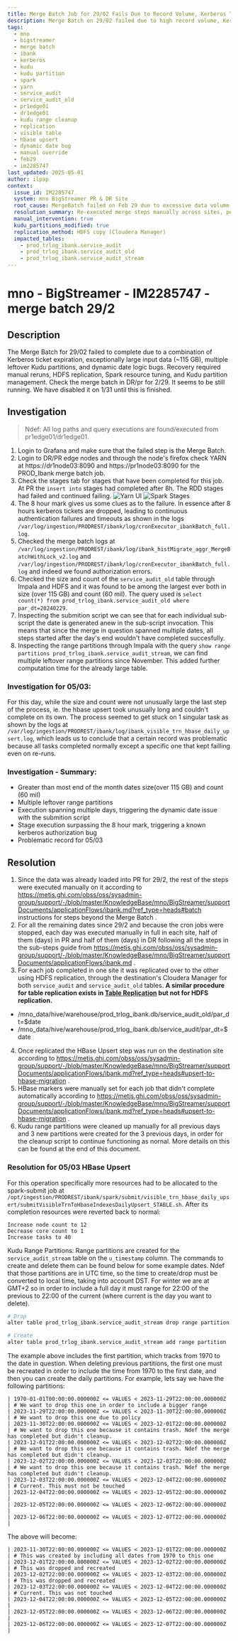 ```yaml
---
title: Merge Batch Job for 29/02 Fails Due to Record Volume, Kerberos Timeouts, and Partition Overload
description: Merge Batch on 29/02 failed due to high record volume, Kerberos expiration, dynamic date issues, and uncleaned Kudu partitions; resolved through manual execution of batch steps, data replication, and range partition management across PR/DR clusters.
tags:
  - mno
  - bigstreamer
  - merge batch
  - ibank
  - kerberos
  - kudu
  - kudu partition
  - spark
  - yarn
  - service_audit
  - service_audit_old
  - pr1edge01
  - dr1edge01
  - kudu range cleanup
  - replication
  - visible table
  - hbase upsert
  - dynamic date bug
  - manual override
  - feb29
  - im2285747
last_updated: 2025-05-01
author: ilpap
context:
  issue_id: IM2285747
  system: mno BigStreamer PR & DR Site
  root_cause: MergeBatch failed on Feb 29 due to excessive data volume, Kerberos ticket expiration after 8 hours, dynamic date scripting bugs, and leftover Kudu partitions
  resolution_summary: Re-executed merge steps manually across sites, performed HDFS replication, adjusted Spark resources, and cleaned up Kudu partitions for continuity
  manual_intervention: true
  kudu_partitions_modified: true
  replication_method: HDFS copy (Cloudera Manager)
  impacted_tables:
    - prod_trlog_ibank.service_audit
    - prod_trlog_ibank.service_audit_old
    - prod_trlog_ibank.service_audit_stream
---
```

# mno - BigStreamer - IM2285747 - merge batch 29/2
## Description
The Merge Batch for 29/02 failed to complete due to a combination of Kerberos ticket expiration, exceptionally large input data (~115 GB), multiple leftover Kudu partitions, and dynamic date logic bugs. Recovery required manual reruns, HDFS replication, Spark resource tuning, and Kudu partition management.
Check the merge batch in DR/pr for 2/29. It seems to be still running. We have disabled it on 1/31 until this is finished.
## Investigation
> Ndef: All log paths and query executions are found/executed from pr1edge01/dr1edge01.
1. Login to Grafana and make sure that the failed step is the Merge Batch.
2. Login to DR/PR edge nodes and through the node's firefox check YARN at https://dr1node03:8090 and https://pr1node03:8090 for the PROD_Ibank merge batch job.
3. Check the stages tab for stages that have been completed for this job. At PR the `insert into` stages had completed after 8h. The RDD stages had failed and continued failing.
![Yarn UI](.media/IM2285747_1.png)
![Spark Stages](.media/IM2285747_2.png)
4. The 8 hour mark gives us some clues as to the failure. In essence after 8 hours kerberos tickets are dropped, leading to continuous authentication failures and timeouts as shown in the logs `/var/log/ingestion/PRODREST/ibank/log/cronExecutor_ibankBatch_full.log`.
5. Checked the merge batch logs at `/var/log/ingestion/PRODREST/ibank/log/ibank_histMigrate_aggr_MergeBatchWithLock_v2.log` and `/var/log/ingestion/PRODREST/ibank/log/cronExecutor_ibankBatch_full.log` and indeed we found authorization errors.
6. Checked the size and count of the `service_audit_old` table through Impala and HDFS and it was found to be among the largest ever both in size (over 115 GB) and count (60 mil). The query used is `select  count(*) from prod_trlog_ibank.service_audit_old where par_dt=20240229`.
7. Inspecting the submition script we can see that for each individual sub-script the date is generated anew in the sub-script invocation. This means that since the merge in question spanned multiple dates, all steps started after the day's end wouldn't have completed succesfully.
8. Inspecting the range partitions through Impala with the query `show range partitions prod_trlog_ibank.service_audit_stream`, we can find multiple leftover range partitions since November. This added further computation time for the already large table.
### Investigation for 05/03:
For this day, while the size and count were not unusually large the last step of the process, ie. the
hbase upsert took unusually long and couldn't complete on its own. The process seemed to get stuck on 1
singular task as shown by the logs at `/var/log/ingestion/PRODREST/ibank/log/ibank_visible_trn_hbase_daily_upsert.log`, which leads us to conclude that a certain record was problematic because all tasks completed
normally except a specific one that kept failling even on re-runs.
### Investigation - Summary:
- Greater than most end of the month dates size(over 115 GB) and count (60 mil)
- Multiple leftover range partitions
- Execution spanning multiple days, triggering the dynamic date issue with the submition script
- Stage execution surpassing the 8 hour mark, triggering a known kerberos authorization bug
- Problematic record for 05/03
## Resolution
1. Since the data was already loaded into PR for 29/2, the rest of the steps were executed manually on it according to https://metis.ghi.com/obss/oss/sysadmin-group/support/-/blob/master/KnowledgeBase/mno/BigStreamer/supportDocuments/applicationFlows/ibank.md?ref_type=heads#batch instructions for steps beyond the Merge Batch .
2. For all the remaining dates since 29/2 and because the cron jobs were stopped, each day was executed manually in full in each site, half of them (days) in PR and half of them (days) in DR following all the steps in the sub-steps guide from https://metis.ghi.com/obss/oss/sysadmin-group/support/-/blob/master/KnowledgeBase/mno/BigStreamer/supportDocuments/applicationFlows/ibank.md .
3. For each job completed in one site it was replicated over to the other using HDFS replication, through the destination's Cloudera Manager for both `service_audit` and `service_audit_old` tables. **A similar procedure for table replication exists in [Table Replication](./20201218-IM1389913.md) but not for HDFS replication.**
- /mno_data/hive/warehouse/prod_trlog_ibank.db/service_audit_old/par_dt=$date
- /mno_data/hive/warehouse/prod_trlog_ibank.db/service_audit/par_dt=$date
4. Once replicated the HBase Upsert step was run on the destination site according to https://metis.ghi.com/obss/oss/sysadmin-group/support/-/blob/master/KnowledgeBase/mno/BigStreamer/supportDocuments/applicationFlows/ibank.md?ref_type=heads#upsert-to-hbase-migration .
5. HBase markers were manually set for each job that didn't complete automatically according to https://metis.ghi.com/obss/oss/sysadmin-group/support/-/blob/master/KnowledgeBase/mno/BigStreamer/supportDocuments/applicationFlows/ibank.md?ref_type=heads#upsert-to-hbase-migration .
6. Kudu range partitions were cleaned up manually for all previous days and 3 new partitions were created for the 3 previous days, in order for the cleanup script to continue functioning as nornal. More details on this can be found at the end of this document.
### Resolution for 05/03 HBase Upsert
For this operation specifically more resources had to be allocated to the spark-submit job at `/opt/ingestion/PRODREST/ibank/spark/submit/visible_trn_hbase_daily_upsert/submitVisibleTrnToHbaseIndexesDailyUpsert_STABLE.sh`. After its completion resources were reverted back to normal:
```
Increase node count to 12
Decrease core count to 1
Increase tasks to 40
```
Kudu Range Partitions:
Range partitions are created for the `service_audit_stream` table on the `u_timestamp` column. The commands to create and delete them
can be found below for some example dates. Ndef that those partitions are in UTC time, so the time to
create/drop must be converted to local time, taking into account DST. For winter we are at GMT+2 so in order
to include a full day it must range for 22:00 of the previous to 22:00 of the current (where current is the day you want to delete).
```sh
# Drop
alter table prod_trlog_ibank.service_audit_stream drop range partition '2023-02-26T22:00:00.000000Z' <= VALUES < '2023-02-27T22:00:00.000000Z' ;

# Create
alter table prod_trlog_ibank.service_audit_stream add range partition '1970-01-01T00:00:00.000000Z' <= VALUES < '2023-02-28T22:00:00.000000Z' ;
```
The example above includes the first partition, which tracks from 1970 to the date in question. When deleting previous partitions, the first one
must be recreated in order to include the time from 1970 to the first date, and then you can create the daily partitions. For example, lets say we have
the following partitions:
```
| 1970-01-01T00:00:00.000000Z <= VALUES < 2023-11-29T22:00:00.000000Z | # We want to drop this one in order to include a bigger range
| 2023-11-29T22:00:00.000000Z <= VALUES < 2023-11-30T22:00:00.000000Z | # We want to drop this one due to policy
| 2023-11-30T22:00:00.000000Z <= VALUES < 2023-12-01T22:00:00.000000Z | # We want to drop this one because it contains trash. Ndef the merge has completed but didn't cleanup.
| 2023-12-01T22:00:00.000000Z <= VALUES < 2023-12-02T22:00:00.000000Z | # We want to drop this one because it contains trash. Ndef the merge has completed but didn't cleanup.
| 2023-12-02T22:00:00.000000Z <= VALUES < 2023-12-03T22:00:00.000000Z | # We want to drop this one because it contains trash. Ndef the merge has completed but didn't cleanup.
| 2023-12-03T22:00:00.000000Z <= VALUES < 2023-12-04T22:00:00.000000Z | # Current. This must not be touched
| 2023-12-04T22:00:00.000000Z <= VALUES < 2023-12-05T22:00:00.000000Z |
| 2023-12-05T22:00:00.000000Z <= VALUES < 2023-12-06T22:00:00.000000Z |
| 2023-12-06T22:00:00.000000Z <= VALUES < 2023-12-07T22:00:00.000000Z |
```
The above will become:
```
| 2023-11-30T22:00:00.000000Z <= VALUES < 2023-12-01T22:00:00.000000Z | # This was created by including all dates from 1970 to this one
| 2023-12-01T22:00:00.000000Z <= VALUES < 2023-12-02T22:00:00.000000Z | # This was dropped and recreated
| 2023-12-02T22:00:00.000000Z <= VALUES < 2023-12-03T22:00:00.000000Z | # This was dropped and recreated
| 2023-12-03T22:00:00.000000Z <= VALUES < 2023-12-04T22:00:00.000000Z | # Current. This was not touched
| 2023-12-04T22:00:00.000000Z <= VALUES < 2023-12-05T22:00:00.000000Z |
| 2023-12-05T22:00:00.000000Z <= VALUES < 2023-12-06T22:00:00.000000Z |
| 2023-12-06T22:00:00.000000Z <= VALUES < 2023-12-07T22:00:00.000000Z |
```